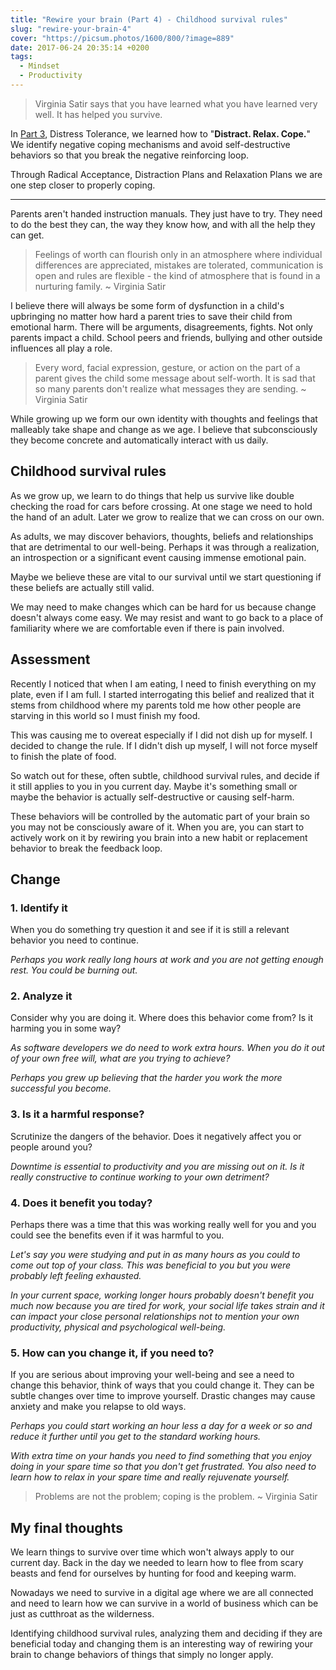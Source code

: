 ```yaml
---
title: "Rewire your brain (Part 4) - Childhood survival rules"
slug: "rewire-your-brain-4"
cover: "https://picsum.photos/1600/800/?image=889"
date: 2017-06-24 20:35:14 +0200
tags:
  - Mindset
  - Productivity
---
```


> Virginia Satir says that you have learned what you have learned very well.
> It has helped you survive.

In [Part 3](/blog/rewire-your-brain-3/), Distress Tolerance, we learned how to "**Distract. Relax. Cope.**" We identify negative coping mechanisms and avoid self-destructive
behaviors so that you break the negative reinforcing loop.

Through Radical Acceptance, Distraction Plans and Relaxation Plans we are one
step closer to properly coping.

---

Parents aren't handed instruction manuals. They just have to try. They need to
do the best they can, the way they know how, and with all the help they can get.

> Feelings of worth can flourish only in an atmosphere where individual
> differences are appreciated, mistakes are tolerated, communication is open
> and rules are flexible - the kind of atmosphere that is found in a nurturing
> family. ~ Virginia Satir

I believe there will always be some form of dysfunction in a child's
upbringing no matter how hard a parent tries to save their child from emotional harm. There will be arguments, disagreements, fights. Not only
parents impact a child. School peers and friends, bullying and other outside
influences all play a role.

> Every word, facial expression, gesture, or action on the part of a parent
> gives the child some message about self-worth. It is sad that so many
> parents don't realize what messages they are sending. ~ Virginia Satir

While growing up we form our own identity with thoughts and feelings that
malleably take shape and change as we age. I believe that subconsciously they
become concrete and automatically interact with us daily.

## Childhood survival rules

As we grow up, we learn to do things that help us survive like double checking
the road for cars before crossing. At one stage we need to hold the hand of
an adult. Later we grow to realize that we can cross on our own.

As adults, we may discover behaviors, thoughts, beliefs and relationships
that are detrimental to our well-being. Perhaps it was through a realization,
an introspection or a significant event causing immense emotional pain.

Maybe we believe these are vital to our survival until we start questioning
if these beliefs are actually still valid.

We may need to make changes which can be hard for us because change doesn't
always come easy. We may resist and want to go back to a place of familiarity
where we are comfortable even if there is pain involved.

## Assessment

Recently I noticed that when I am eating, I need to finish everything on my
plate, even if I am full. I started interrogating this belief and realized
that it stems from childhood where my parents told me how other people are
starving in this world so I must finish my food.

This was causing me to overeat especially if I did not dish up for myself.
I decided to change the rule. If I didn't dish up myself, I will not
force myself to finish the plate of food.

So watch out for these, often subtle, childhood survival rules, and decide
if it still applies to you in you current day. Maybe it's something small or
maybe the behavior is actually self-destructive or causing self-harm.

These behaviors will be controlled by the automatic part of your brain so
you may not be consciously aware of it. When you are, you can start to
actively work on it by rewiring you brain into a new habit or replacement
behavior to break the feedback loop.

## Change

### 1. Identify it

When you do something try question it and see if it is still a relevant
behavior you need to continue.

_Perhaps you work really long hours at work and you are not getting enough
rest. You could be burning out._

### 2. Analyze it

Consider why you are doing it. Where does this behavior come from? Is it
harming you in some way?

_As software developers we do need to work extra hours. When you do
it out of your own free will, what are you trying to achieve?_

_Perhaps you grew up believing that the harder you work the more
successful you become._

### 3. Is it a harmful response?

Scrutinize the dangers of the behavior. Does it negatively affect you
or people around you?

_Downtime is essential to productivity and you are missing out on it.
Is it really constructive to continue working to your own detriment?_

### 4. Does it benefit you today?

Perhaps there was a time that this was working really well for you and
you could see the benefits even if it was harmful to you.

_Let's say you were studying and put in as many hours as you could to
come out top of your class. This was beneficial to you but you were
probably left feeling exhausted._

_In your current space, working longer hours probably doesn't benefit you
much now because you are tired for work, your social life takes strain
and it can impact your close personal relationships not to mention your
own productivity, physical and psychological well-being._

### 5. How can you change it, if you need to?

If you are serious about improving your well-being and see a need to
change this behavior, think of ways that you could change it. They can
be subtle changes over time to improve yourself. Drastic changes may
cause anxiety and make you relapse to old ways.

_Perhaps you could start working an hour less a day for a
week or so and reduce it further until you get to the standard working
hours._

_With extra time on your hands you need to find something that you enjoy
doing in your spare time so that you don't get frustrated. You also need
to learn how to relax in your spare time and really rejuvenate yourself._

> Problems are not the problem; coping is the problem. ~ Virginia Satir

## My final thoughts

We learn things to survive over time which won't always apply to our current
day. Back in the day we needed to learn how to flee from scary beasts and
fend for ourselves by hunting for food and keeping warm.

Nowadays we need to survive in a digital age where we are all connected and
need to learn how we can survive in a world of business which can be just as
cutthroat as the wilderness.

Identifying childhood survival rules, analyzing them and deciding if they are
beneficial today and changing them is an interesting way of rewiring your
brain to change behaviors of things that simply no longer apply.
